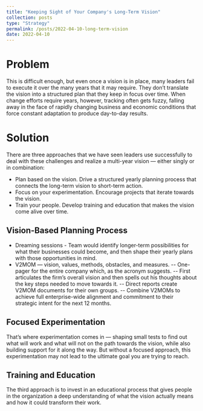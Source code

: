 ```yaml
---
title: "Keeping Sight of Your Company's Long-Term Vision"
collection: posts
type: "Strategy"
permalink: /posts/2022-04-10-long-term-vision
date: 2022-04-10
---
```


# Problem
This is difficult enough, but even once a vision is in place, many leaders fail to execute it over the many years that it may require. They don’t translate the vision into a structured plan that they keep in focus over time. When change efforts require years, however, tracking often gets fuzzy, falling away in the face of rapidly changing business and economic conditions that force constant adaptation to produce day-to-day results.


# Solution
There are three approaches that we have seen leaders use successfully to deal with these challenges and realize a multi-year vision — either singly or in combination:

- Plan based on the vision. Drive a structured yearly planning process that connects the long-term vision to short-term action.
- Focus on your experimentation. Encourage projects that iterate towards the vision.
- Train your people. Develop training and education that makes the vision come alive over time.

## Vision-Based Planning Process
- Dreaming sessions - Team would identify longer-term possibilities for what their businesses could become, and then shape their yearly plans with those opportunities in mind.
- V2MOM — vision, values, methods, obstacles, and measures.
-- One-pager for the entire company which, as the acronym suggests.
-- First articulates the firm’s overall vision and then spells out his thoughts about the key steps needed to move towards it. 
-- Direct reports create V2MOM documents for their own groups.
-- Combine V2MOMs to achieve full enterprise-wide alignment and commitment to their strategic intent for the next 12 months.

## Focused Experimentation
That’s where experimentation comes in — shaping small tests to find out what will work and what will not on the path towards the vision, while also building support for it along the way. But without a focused approach, this experimentation may not lead to the ultimate goal you are trying to reach.

## Training and Education
The third approach is to invest in an educational process that gives people in the organization a deep understanding of what the vision actually means and how it could transform their work.
